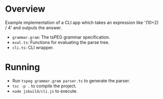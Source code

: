 # Overview

Example implementation of a CLI app which takes an expression
like '(10+2) / 4' and outputs the answer.

- `grammar.gram`: The tsPEG grammar specification.
- `eval.ts`: Functions for evaluating the parse tree.
- `cli.ts`: CLI wrapper.

# Running

- Run `tspeg grammar.gram parser.ts` to generate the parser.
- `tsc -p .` to compile the project.
- `node jsbuild/cli.js` to execute.
